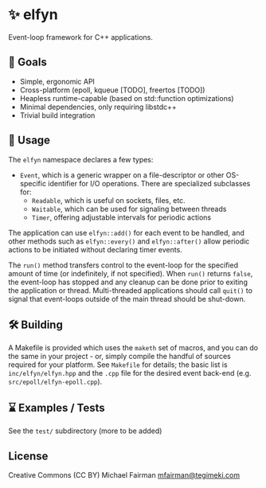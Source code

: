 # ✨ elfyn
Event-loop framework for C++ applications.

## 🎯 Goals
* Simple, ergonomic API
* Cross-platform (epoll, kqueue [TODO], freertos [TODO])
* Heapless runtime-capable (based on std::function optimizations)
* Minimal dependencies, only requiring libstdc++
* Trivial build integration

## 🧝 Usage
The `elfyn` namespace declares a few types:

* `Event`, which is a generic wrapper on a file-descriptor or
other OS-specific identifier for I/O operations.  There are
specialized subclasses for:
  * `Readable`, which is useful on sockets, files, etc.
  * `Waitable`, which can be used for signaling between threads
  * `Timer`, offering adjustable intervals for periodic actions

The application can use `elfyn::add()` for each event to be
handled, and other methods such as `elfyn::every()` and `elfyn::after()`
allow periodic actions to be initiated without declaring timer
events.

The `run()` method transfers control to the event-loop for the
specified amount of time (or indefinitely, if not specified).
When `run()` returns `false`, the event-loop has stopped and
any cleanup can be done prior to exiting the application or
thread.  Multi-threaded applications should call `quit()` to
signal that event-loops outside of the main thread should
be shut-down.

## 🛠️  Building
A Makefile is provided which uses the `maketh` set of macros, and
you can do the same in your project - or, simply compile the handful
of sources required for your platform.  See `Makefile` for details;
the basic list is `inc/elfyn/elfyn.hpp` and the `.cpp` file for the
desired event back-end (e.g. `src/epoll/elfyn-epoll.cpp`).

## ⌛️ Examples / Tests
See the `test/` subdirectory (more to be added)

## License
Creative Commons (CC BY) Michael Fairman <mfairman@tegimeki.com>
